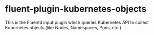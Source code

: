 # fluent-plugin-kubernetes-objects
This is the Fluentd input plugin which queries Kubernetes API to collect Kubernetes objects (like Nodes, Namespaces, Pods, etc.)
